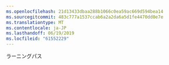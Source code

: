 ```yaml
---
ms.openlocfilehash: 21d13433dbaa288b1066c0ea59ac669d594bea14
ms.sourcegitcommit: 483c777a1537ccab6a2a2da6a5d1fe4470dd0e7e
ms.translationtype: MT
ms.contentlocale: ja-JP
ms.lasthandoff: 06/19/2019
ms.locfileid: "61552229"
---
```

ラーニングパス